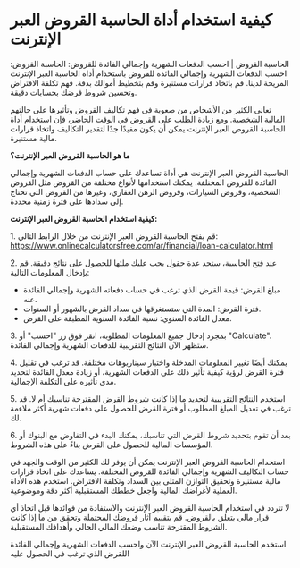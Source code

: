 كيفية استخدام أداة الحاسبة القروض العبر الإنترنت
================================================

الحاسبة القروض | احسب الدفعات الشهرية وإجمالي الفائدة للقروض: الحاسبة القروض: احسب الدفعات الشهرية وإجمالي الفائدة للقروض باستخدام أداة الحاسبة العبر الإنترنت المريحة لدينا. قم باتخاذ قرارات مستنيرة وقم بتخطيط أموالك بدقة. فهم تكلفة الاقتراض وتحسين شروط قرضك بحسابات دقيقة.

تعاني الكثير من الأشخاص من صعوبة في فهم تكاليف القروض وتأثيرها على حالتهم المالية الشخصية. ومع زيادة الطلب على القروض في الوقت الحاضر، فإن استخدام أداة الحاسبة القروض العبر الإنترنت يمكن أن يكون مفيدًا جدًا لتقدير التكاليف واتخاذ قرارات مالية مستنيرة.

**ما هو الحاسبة القروض العبر الإنترنت؟**

الحاسبة القروض العبر الإنترنت هي أداة تساعدك على حساب الدفعات الشهرية وإجمالي الفائدة للقروض المختلفة. يمكنك استخدامها لأنواع مختلفة من القروض مثل القروض الشخصية، وقروض السيارات، وقروض الرهن العقاري، وغيرها من القروض التي تحتاج إلى سدادها على فترة زمنية محددة.

**كيفية استخدام الحاسبة القروض العبر الإنترنت:**

1\. قم بفتح الحاسبة القروض العبر الإنترنت من خلال الرابط التالي: <https://www.onlinecalculatorsfree.com/ar/financial/loan-calculator.html>

2\. عند فتح الحاسبة، ستجد عدة حقول يجب عليك ملئها للحصول على نتائج دقيقة. قم بإدخال المعلومات التالية:

- مبلغ القرض: قيمة القرض الذي ترغب في حساب دفعاته الشهرية وإجمالي الفائدة عنه.
- فترة القرض: المدة التي ستستغرقها في سداد القرض بالشهور أو السنوات.
- معدل الفائدة السنوي: نسبة الفائدة السنوية المطبقة على القرض.

3\. بمجرد إدخال جميع المعلومات المطلوبة، انقر فوق زر "احسب" أو "Calculate". ستظهر الآن النتائج التقريبية للدفعات الشهرية وإجمالي الفائدة.

4\. يمكنك أيضًا تغيير المعلومات المدخلة واختبار سيناريوهات مختلفة. قد ترغب في تقليل فترة القرض لرؤية كيفية تأثير ذلك على الدفعات الشهرية، أو زيادة معدل الفائدة لتحديد مدى تأثيره على التكلفة الإجمالية.

5\. استخدم النتائج التقريبية لتحديد ما إذا كانت شروط القرض المقترحة تناسبك أم لا. قد ترغب في تعديل المبلغ المطلوب أو فترة القرض للحصول على دفعات شهرية أكثر ملاءمة لك.

6\. بعد أن تقوم بتحديد شروط القرض التي تناسبك، يمكنك البدء في التفاوض مع البنوك أو المؤسسات المالية للحصول على القرض بناءً على هذه الشروط.

استخدام الحاسبة القروض العبر الإنترنت يمكن أن يوفر لك الكثير من الوقت والجهد في حساب التكاليف الشهرية وإجمالي الفائدة للقروض المختلفة. يساعدك على اتخاذ قرارات مالية مستنيرة وتحقيق التوازن المثلى بين السداد وتكلفة الاقتراض. استخدم هذه الأداة العملية لأغراضك المالية واجعل خططك المستقبلية أكثر دقة وموضوعية.

لا تتردد في استخدام الحاسبة القروض العبر الإنترنت والاستفادة من فوائدها قبل اتخاذ أي قرار مالي يتعلق بالقروض. قم بتقييم آثار قروضك المحتملة وتحقق من ما إذا كانت الشروط المقترحة تناسب وضعك المالي الحالي وأهدافك المستقبلية.

استخدم الحاسبة القروض العبر الإنترنت الآن واحسب الدفعات الشهرية وإجمالي الفائدة للقرض الذي ترغب في الحصول عليه!